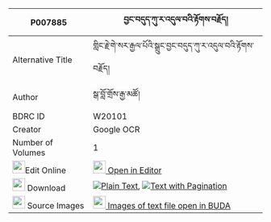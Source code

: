 |P007885|བྱང་བདུད་ཀུ་ར་འདུལ་བའི་རྟོགས་བརྗོད། 
| --- | --- 
|Alternative Title |གླིང་རྗེ་གེ་སར་རྒྱལ་པོའི་སྒྲུང་བྱང་བདུད་ཀུ་ར་འདུལ་བའི་རྟོགས་བརྗོད།
|Author| སྒ་བློ་གྲོས་རྒྱ་མཚོ།
|BDRC ID | W20101
|Creator | Google OCR
|Number of Volumes| 1
|<img width="25" src="https://img.icons8.com/color/25/000000/edit-property.png">Edit Online| [<img width="25" src="https://avatars.githubusercontent.com/u/45091458?s=200&v=4"> Open in Editor](http://editor.openpecha.org/P007885)
|<img width="25" src="https://img.icons8.com/fluent/48/000000/download-2.png"/>  Download | [![](https://img.icons8.com/color/20/000000/txt.png)Plain Text](https://github.com/Openpecha/P007885/releases/download/v1/jang_du_ku_ra_dulwa_i_tokjo_plain_P007885.zip), [![](https://img.icons8.com/color/20/000000/txt.png)Text with Pagination](https://github.com/Openpecha/P007885/releases/download/v1/jang_du_ku_ra_dulwa_i_tokjo_pages_P007885.zip)
|<img width="25" src="https://img.icons8.com/plasticine/100/000000/pictures-folder.png"/>  Source Images | [<img width="25" src="https://library.bdrc.io/icons/BUDA-small.svg"> Images of text file open in BUDA](https://library.bdrc.io/show/bdr:W20101)